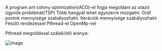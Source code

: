 A program ant colony optimization(ACO)-el fogja megoldani az utazó ügynök problémát(TSP) 
Több hangyát lehet egyszerre mozgatni.
Gráf pontok mennyisége szabályozható.
Iterációk mennyisége szabályozható
Fésülő rendezéssel
Pthread-el
OpenMp-vel

Pthread megoldással szálak/idő aránya: 

![image](https://github.com/bartfai-balint/NWTTCA_parhuzamos/assets/79147031/bf0ad25c-ca1f-4ea7-914b-138da7d1632d)
